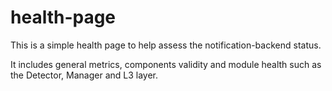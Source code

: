 # health-page


This is a simple health page to help assess the notification-backend status.

It includes general metrics, components validity and module health such as the Detector, Manager and L3 layer.
